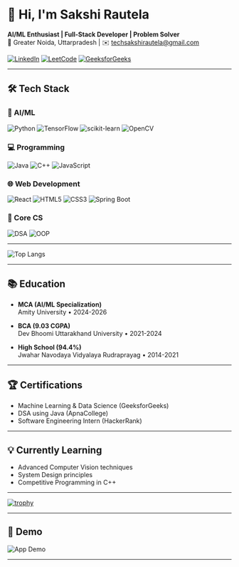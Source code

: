 # 👋 Hi, I'm Sakshi Rautela 

**AI/ML Enthusiast | Full-Stack Developer | Problem Solver**  
📍 Greater Noida, Uttarpradesh | ✉️ techsakshirautela@gmail.com  

[![LinkedIn](https://img.shields.io/badge/LinkedIn-0A66C2?style=for-the-badge&logo=linkedin&logoColor=white)](https://www.linkedin.com/in/sakshi-rautela-b1823a349/)
[![LeetCode](https://img.shields.io/badge/LeetCode-FFA116?style=for-the-badge&logo=leetcode&logoColor=black)](https://leetcode.com/u/sakshirautela/)
[![GeeksforGeeks](https://img.shields.io/badge/GeeksforGeeks-2F8D46?style=for-the-badge&logo=geeksforgeeks&logoColor=white)](https://www.geeksforgeeks.org/user/sakshirautela/)

---

## 🛠️ Tech Stack

### 🤖 AI/ML
![Python](https://img.shields.io/badge/Python-3776AB?style=for-the-badge&logo=python&logoColor=white)
![TensorFlow](https://img.shields.io/badge/TensorFlow-FF6F00?style=for-the-badge&logo=tensorflow&logoColor=white)
![scikit-learn](https://img.shields.io/badge/scikit--learn-F7931E?style=for-the-badge&logo=scikit-learn&logoColor=white)
![OpenCV](https://img.shields.io/badge/OpenCV-5C3EE8?style=for-the-badge&logo=opencv&logoColor=white)

### 💻 Programming
![Java](https://img.shields.io/badge/Java-ED8B00?style=for-the-badge&logo=openjdk&logoColor=white)
![C++](https://img.shields.io/badge/C++-00599C?style=for-the-badge&logo=c%2B%2B&logoColor=white)
![JavaScript](https://img.shields.io/badge/JavaScript-F7DF1E?style=for-the-badge&logo=javascript&logoColor=black)

### 🌐 Web Development
![React](https://img.shields.io/badge/React-20232A?style=for-the-badge&logo=react&logoColor=61DAFB)
![HTML5](https://img.shields.io/badge/HTML5-E34F26?style=for-the-badge&logo=html5&logoColor=white)
![CSS3](https://img.shields.io/badge/CSS3-1572B6?style=for-the-badge&logo=css3&logoColor=white)
![Spring Boot](https://img.shields.io/badge/Spring_Boot-6DB33F?style=for-the-badge&logo=spring-boot&logoColor=white)

### 🧠 Core CS
![DSA](https://img.shields.io/badge/DSA-FF6600?style=for-the-badge&logo=java&logoColor=white)
![OOP](https://img.shields.io/badge/OOP-FFA500?style=for-the-badge&logo=java&logoColor=white)

---
![Top Langs](https://github-readme-stats.vercel.app/api/top-langs/?username=sakshirautela&layout=compact)

---
## 📚 Education

- **MCA (AI/ML Specialization)**  
  Amity University • 2024-2026  

- **BCA (9.03 CGPA)**  
  Dev Bhoomi Uttarakhand University • 2021-2024
  
- **High School (94.4%)**  
  Jwahar Navodaya Vidyalaya Rudraprayag • 2014-2021
---

## 🏆 Certifications

- Machine Learning & Data Science (GeeksforGeeks)  
- DSA using Java (ApnaCollege)  
- Software Engineering Intern (HackerRank)  

---

## 💡 Currently Learning

- Advanced Computer Vision techniques  
- System Design principles  
- Competitive Programming in C++  



---
[![trophy](https://github-profile-trophy.vercel.app/?username=YOUR_USERNAME&theme=onedark)](https://github.com/ryo-ma/github-profile-trophy)

---
## 🎥 Demo
![App Demo](https://media.giphy.com/media/your-demo-link.gif)

---
